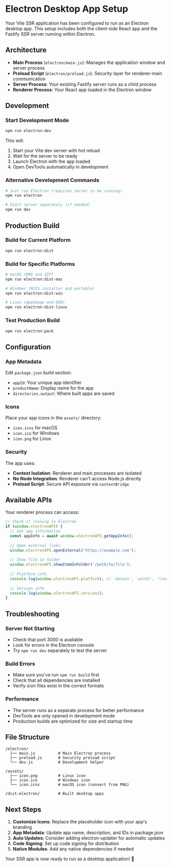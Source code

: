 # Electron Desktop App Setup

Your Vite SSR application has been configured to run as an Electron desktop app. This setup includes both the client-side React app and the Fastify SSR server running within Electron.

## Architecture

- **Main Process** (`electron/main.js`): Manages the application window and server process
- **Preload Script** (`electron/preload.js`): Security layer for renderer-main communication
- **Server Process**: Your existing Fastify server runs as a child process
- **Renderer Process**: Your React app loaded in the Electron window

## Development

### Start Development Mode
```bash
npm run electron:dev
```

This will:
1. Start your Vite dev server with hot reload
2. Wait for the server to be ready
3. Launch Electron with the app loaded
4. Open DevTools automatically in development

### Alternative Development Commands
```bash
# Just run Electron (requires server to be running)
npm run electron

# Start server separately (if needed)
npm run dev
```

## Production Build

### Build for Current Platform
```bash
npm run electron:dist
```

### Build for Specific Platforms
```bash
# macOS (DMG and ZIP)
npm run electron:dist-mac

# Windows (NSIS installer and portable)
npm run electron:dist-win

# Linux (AppImage and DEB)
npm run electron:dist-linux
```

### Test Production Build
```bash
npm run electron:pack
```

## Configuration

### App Metadata
Edit `package.json` build section:
- `appId`: Your unique app identifier
- `productName`: Display name for the app
- `directories.output`: Where built apps are saved

### Icons
Place your app icons in the `assets/` directory:
- `icon.icns` for macOS
- `icon.ico` for Windows  
- `icon.png` for Linux

### Security
The app uses:
- **Context Isolation**: Renderer and main processes are isolated
- **No Node Integration**: Renderer can't access Node.js directly
- **Preload Script**: Secure API exposure via `contextBridge`

## Available APIs

Your renderer process can access:

```javascript
// Check if running in Electron
if (window.electronAPI) {
  // Get app information
  const appInfo = await window.electronAPI.getAppInfo();
  
  // Open external links
  window.electronAPI.openExternal('https://example.com');
  
  // Show file in folder
  window.electronAPI.showItemInFolder('/path/to/file');
  
  // Platform info
  console.log(window.electronAPI.platform); // 'darwin', 'win32', 'linux'
  
  // Version info
  console.log(window.electronAPI.versions);
}
```

## Troubleshooting

### Server Not Starting
- Check that port 3000 is available
- Look for errors in the Electron console
- Try `npm run dev` separately to test the server

### Build Errors
- Make sure you've run `npm run build` first
- Check that all dependencies are installed
- Verify icon files exist in the correct formats

### Performance
- The server runs as a separate process for better performance
- DevTools are only opened in development mode
- Production builds are optimized for size and startup time

## File Structure
```
/electron/
  ├── main.js          # Main Electron process
  ├── preload.js       # Security preload script
  └── dev.js           # Development helper

/assets/
  ├── icon.png         # Linux icon
  ├── icon.ico         # Windows icon
  └── icon.icns        # macOS icon (convert from PNG)

/dist-electron/        # Built desktop apps
```

## Next Steps

1. **Customize Icons**: Replace the placeholder icon with your app's branding
2. **App Metadata**: Update app name, description, and IDs in package.json
3. **Auto Updates**: Consider adding electron-updater for automatic updates
4. **Code Signing**: Set up code signing for distribution
5. **Native Modules**: Add any native dependencies if needed

Your SSR app is now ready to run as a desktop application! 🚀